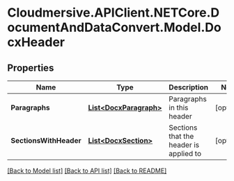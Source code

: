 # Cloudmersive.APIClient.NETCore.DocumentAndDataConvert.Model.DocxHeader
## Properties

Name | Type | Description | Notes
------------ | ------------- | ------------- | -------------
**Paragraphs** | [**List&lt;DocxParagraph&gt;**](DocxParagraph.md) | Paragraphs in this header | [optional] 
**SectionsWithHeader** | [**List&lt;DocxSection&gt;**](DocxSection.md) | Sections that the header is applied to | [optional] 

[[Back to Model list]](../README.md#documentation-for-models) [[Back to API list]](../README.md#documentation-for-api-endpoints) [[Back to README]](../README.md)

